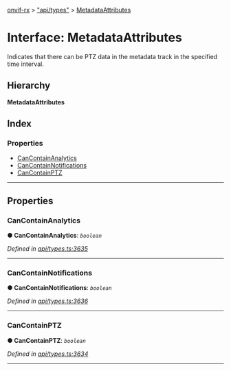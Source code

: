 [onvif-rx](../README.md) > ["api/types"](../modules/_api_types_.md) > [MetadataAttributes](../interfaces/_api_types_.metadataattributes.md)

# Interface: MetadataAttributes

Indicates that there can be PTZ data in the metadata track in the specified time interval.

## Hierarchy

**MetadataAttributes**

## Index

### Properties

* [CanContainAnalytics](_api_types_.metadataattributes.md#cancontainanalytics)
* [CanContainNotifications](_api_types_.metadataattributes.md#cancontainnotifications)
* [CanContainPTZ](_api_types_.metadataattributes.md#cancontainptz)

---

## Properties

<a id="cancontainanalytics"></a>

###  CanContainAnalytics

**● CanContainAnalytics**: *`boolean`*

*Defined in [api/types.ts:3635](https://github.com/patrickmichalina/onvif-rx/blob/d62cee9/src/api/types.ts#L3635)*

___
<a id="cancontainnotifications"></a>

###  CanContainNotifications

**● CanContainNotifications**: *`boolean`*

*Defined in [api/types.ts:3636](https://github.com/patrickmichalina/onvif-rx/blob/d62cee9/src/api/types.ts#L3636)*

___
<a id="cancontainptz"></a>

###  CanContainPTZ

**● CanContainPTZ**: *`boolean`*

*Defined in [api/types.ts:3634](https://github.com/patrickmichalina/onvif-rx/blob/d62cee9/src/api/types.ts#L3634)*

___

